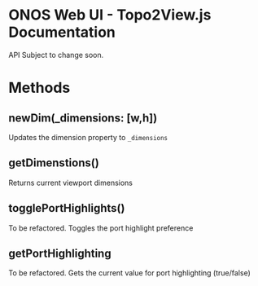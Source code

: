 ONOS Web UI - Topo2View.js Documentation
====================================

API Subject to change soon.

# Methods
## newDim(_dimensions: [w,h])
Updates the dimension property to `_dimensions`

## getDimenstions()
Returns current viewport dimensions

## togglePortHighlights()
To be refactored.
Toggles the port highlight preference

## getPortHighlighting
To be refactored.
Gets the current value for port highlighting (true/false)